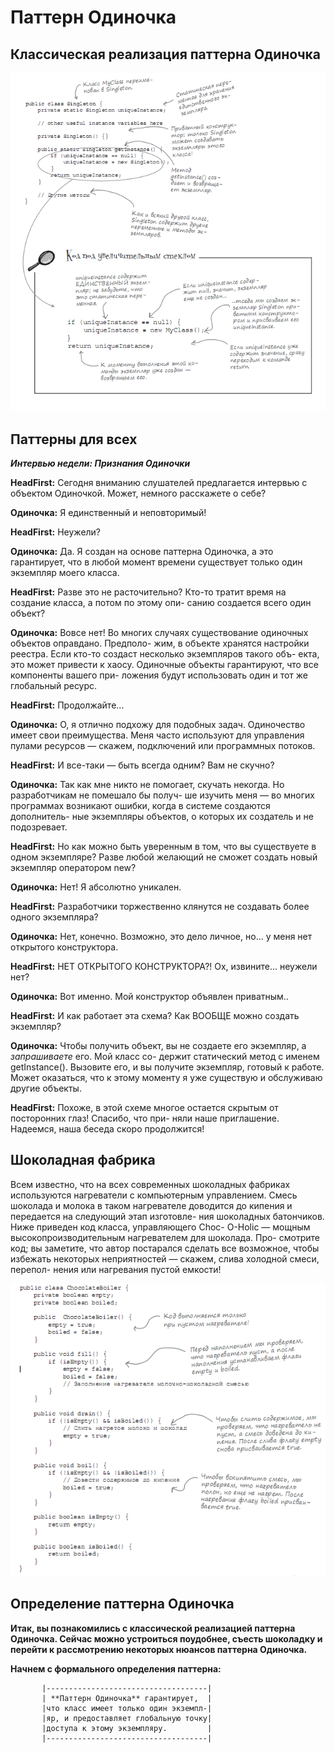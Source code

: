 # Паттерн Одиночка
## Классическая реализация паттерна Одиночка
![Kartinka1](https://github.com/Kezhik-61/Kezhik/blob/master/img/5.PNG?raw=true)
## Паттерны для	всех

 **_Интервью недели: Признания Одиночки_**

**HeadFirst:**   Сегодня вниманию  слушателей предлагается интервью  с объектом Одиночкой. Может, 
немного расскажете о себе?

**Одиночка:** Я единственный и неповторимый!

**HeadFirst:** Неужели?

**Одиночка:** Да. Я создан на основе паттерна Одиночка, а это гарантирует, что в любой момент времени 
существует только один экземпляр моего класса.

**HeadFirst:** Разве это не расточительно? Кто-то тратит время на создание класса, а потом по этому опи-
санию создается всего один объект?

**Одиночка:** Вовсе нет! Во многих случаях существование одиночных объектов оправдано. Предполо-
жим, в объекте хранятся настройки реестра. Если кто-то создаст несколько экземпляров такого объ-
екта, это может привести к хаосу. Одиночные объекты гарантируют, что все компоненты вашего при-
ложения будут использовать один и тот же глобальный ресурс.

**HeadFirst:** Продолжайте...

**Одиночка:** О, я отлично подхожу для подобных задач. Одиночество имеет свои преимущества. Меня 
часто используют для управления пулами ресурсов — скажем, подключений или программных потоков. 

**HeadFirst:** И все-таки — быть всегда одним? Вам не скучно?

**Одиночка:** Так как мне никто не помогает, скучать некогда. Но разработчикам не помешало бы получ-
ше изучить меня — во многих программах возникают ошибки, когда в системе создаются дополнитель-
ные экземпляры объектов, о которых их создатель и не подозревает.

**HeadFirst:** Но как можно быть уверенным в том, что вы существуете в одном экземпляре? Разве любой 
желающий не сможет создать новый экземпляр оператором new?

**Одиночка:**  Нет! Я абсолютно уникален.

**HeadFirst:** Разработчики торжественно клянутся не создавать более одного экземпляра?

**Одиночка:** Нет, конечно. Возможно, это дело личное, но... у меня нет открытого конструктора.

**HeadFirst:** НЕТ ОТКРЫТОГО КОНСТРУКТОРА?! Ох, извините... неужели нет?

**Одиночка:** Вот именно. Мой конструктор объявлен приватным..

**HeadFirst:** И как работает эта схема? Как ВООБЩЕ можно создать экземпляр?

**Одиночка:** Чтобы получить объект, вы не создаете его экземпляр, а *запрашиваете* его. Мой класс со-
держит статический метод с именем getInstance(). Вызовите его, и вы получите экземпляр, готовый 
к работе. Может оказаться, что к этому моменту я уже существую и обслуживаю другие объекты.

**HeadFirst:**   Похоже, в этой схеме многое остается скрытым от посторонних глаз! Спасибо, что при-
няли наше приглашение. Надеемся, наша беседа скоро продолжится!

## Шоколадная фабрика 
Всем известно, что на  всех  современных шоколадных фабриках используются 
нагреватели  с  компьютерным  управлением. Смесь шоколада и молока  в  таком 
нагревателе доводится до кипения и передается на  следующий  этап изготовле-
ния шоколадных  батончиков. Ниже  приведен  код  класса,  управляющего Choc-
O-Holic — мощным высокопроизводительным нагревателем для шоколада. Про-
смотрите код; вы заметите, что автор постарался сделать все возможное, чтобы 
избежать некоторых неприятностей — скажем, слива холодной смеси, перепол-
нения или нагревания пустой емкости!

![Kartink2](https://github.com/Kezhik-61/Kezhik/blob/master/img/6.PNG?raw=true)

## Определение паттерна Одиночка

**Итак, вы познакомились с классической реализацией паттерна Одиночка. Сейчас можно 
устроиться поудобнее, съесть шоколадку и перейти к рассмотрению некоторых нюансов 
паттерна Одиночка.**

**Начнем с формального определения паттерна:**

           |------------------------------------|
           | **Паттерн Одиночка** гарантирует,  |
           |что класс имеет только один экземпл-|
           |яр, и предоставляет глобальную точку|
           |доступа к этому экземпляру.         |
           |------------------------------------|









